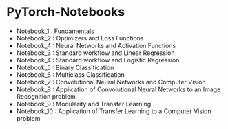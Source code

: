 # PyTorch-Notebooks

- Notebook_1 : Fundamentals
- Notebook_2 : Optimizers and Loss Functions
- Notebook_4 : Neural Networks and Activation Functions
- Notebook_3 : Standard workflow and Linear Regression
- Notebook_4 : Standard workflow and Logistic Regression
- Notebook_5 : Binary Classification 
- Notebook_6 : Multiclass Classification 
- Notebook_7 : Convolutional Neural Networks and Computer Vision 
- Notebook_8 : Application of Convolutional Neural Networks to an Image Recognition problem 
- Notebook_9 : Modularity and Transfer Learning 
- Notebook_10 : Application of Transfer Learning to a Computer Vision problem 
